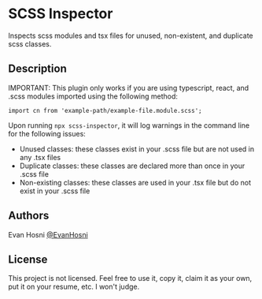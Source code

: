 # SCSS Inspector

Inspects scss modules and tsx files for unused, non-existent, and duplicate scss classes.

## Description

IMPORTANT: This plugin only works if you are using typescript, react, and .scss modules imported using the following method:

`import cn from 'example-path/example-file.module.scss';`

Upon running `npx scss-inspector`, it will log warnings in the command line for the following issues:

- Unused classes: these classes exist in your .scss file but are not used in any .tsx files
- Duplicate classes: these classes are declared more than once in your .scss file
- Non-existing classes: these classes are used in your .tsx file but do not exist in your .scss file

## Authors

Evan Hosni
[@EvanHosni](https://evanhosni.com)

## License

This project is not licensed. Feel free to use it, copy it, claim it as your own, put it on your resume, etc. I won't judge.
